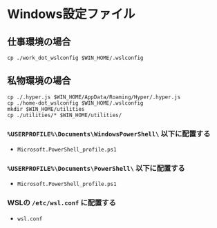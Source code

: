 # Windows設定ファイル

## 仕事環境の場合

```shell
cp ./work_dot_wslconfig $WIN_HOME/.wslconfig
```

## 私物環境の場合

```shell
cp ./.hyper.js $WIN_HOME/AppData/Roaming/Hyper/.hyper.js
cp ./home-dot_wslconfig $WIN_HOME/.wslconfig
mkdir $WIN_HOME/utilities
cp ./utilities/* $WIN_HOME/utilities/
```

### `%USERPROFILE%\Documents\WindowsPowerShell\` 以下に配置する

- `Microsoft.PowerShell_profile.ps1`

### `%USERPROFILE%\Documents\PowerShell\` 以下に配置する

- `Microsoft.PowerShell_profile.ps1`

### WSLの `/etc/wsl.conf` に配置する

- `wsl.conf`
